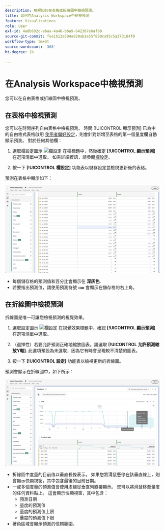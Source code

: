 ```yaml
---
description: 瞭解如何在表格或折線圖中檢視預測。
title: 如何在Analysis Workspace中檢視預測
feature: Visualizations
role: User
exl-id: 4a8b602c-e6aa-4a46-bba9-642387e6af88
source-git-commit: fea1b12a594a820ab2e55f850ca95c5a373184f0
workflow-type: tm+mt
source-wordcount: '368'
ht-degree: 1%

---
```


# 在Analysis Workspace中檢視預測

您可以在自由表格或折線圖中檢視預測。

## 在表格中檢視預測

您可以在時間序列自由表格中檢視預測。 時間 [!UICONTROL 顯示預測] 已為中的自由格式表格啟用 [使用者偏好設定](../user-preferences.md)，則會針對新增至表格的第一個量度欄自動顯示預測。 對於任何其他欄：

1. 選取欄設定圖示 ![欄設定](https://spectrum.adobe.com/static/icons/workflow_18/Smock_Settings_18_N.svg) 在欄標題中，然後確定 **[!UICONTROL 顯示預測]** 在選項清單中選取。 如需詳細資訊，請參閱[欄設定](../visualizations/freeform-table/column-row-settings/column-settings.md)。

1. 按一下 **[!UICONTROL 欄設定]** 功能表以儲存設定並檢視更新後的表格。

預測在表格中顯示如下：

![在表格中顯示預測](assets/show-forecast-table.png)

* 每個儲存格的預測值和百分比會顯示在 **深灰色**.
* 若要指出預測值，請使用預測符號 <img src="./assets/forecast.svg" alt="預測符號" width="20" /> 會顯示在儲存格的右上角。


## 在折線圖中檢視預測

折線圖是唯一可讓您檢視預測的視覺效果。

1. 選取設定圖示 ![欄設定](https://spectrum.adobe.com/static/icons/workflow_18/Smock_Settings_18_N.svg) 在視覺效果標題中，確認 **[!UICONTROL 顯示預測]** 在選項清單中選取。

1. （選擇性）若要允許預測正確地縮放圖表，請選取 **[!UICONTROL 允許預測縮放Y軸]**. 此選項預設為未選取，因為它有時會呈現較不清楚的圖表。

1. 按一下 **[!UICONTROL 設定]** 功能表以檢視更新的折線圖。

預測會顯示在折線圖中，如下所示：

![線上圖中顯示預測](assets/show-forecast-linechart.png)

* 折線圖中度量的目前值以垂直長條表示。 如果您將滑鼠懸停在該垂直線上，則會顯示快顯視窗，其中包含最後的目前日期。
* 一或多個度量的預測值會使用虛線從垂直列直接顯示。 您可以將滑鼠移至量度的任何資料點上。 這會顯示快顯視窗，其中包含：
   * 預測日期
   * 量度的預測值
   * 量度的預測值上限
   * 量度的預測值下限
* 著色區域會顯示預測的信賴範圍。
